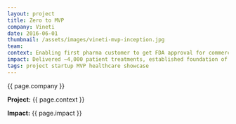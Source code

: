 ```yaml
---
layout: project
title: Zero to MVP
company: Vineti
date: 2016-06-01
thumbnail: /assets/images/vineti-mvp-inception.jpg
team: 
context: Enabling first pharma customer to get FDA approval for commercial scale launch of 72% efficacy leukemia treatment.
impact: Delivered ~4,000 patient treatments, established foundation of future platform.
tags: project startup MVP healthcare showcase
---
```


{{ page.company }}

**Project:** {{ page.context }}

**Impact:** {{ page.impact }}
